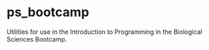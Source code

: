 # ps_bootcamp

Utilities for use in the Introduction to Programming in the Biological Sciences Bootcamp.